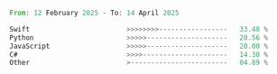 <!--START_SECTION:Languages-->

```rust
From: 12 February 2025 - To: 14 April 2025

Swift                        >>>>>>>>-----------------   33.48 %
Python                       >>>>>--------------------   20.56 %
JavaScript                   >>>>>--------------------   20.00 %
C#                           >>>>---------------------   14.30 %
Other                        >------------------------   04.89 %
```

<!--END_SECTION:Languages-->
